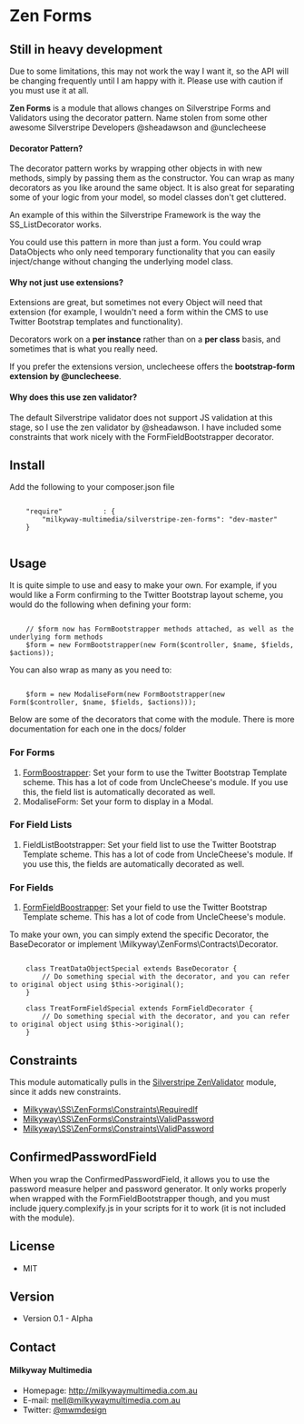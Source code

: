 Zen Forms
=========

## Still in heavy development
Due to some limitations, this may not work the way I want it, so the API will be changing frequently until I am happy with it. Please use with caution if you must use it at all.

**Zen Forms** is a module that allows changes on Silverstripe Forms and Validators using the decorator pattern. Name stolen from some other awesome Silverstripe Developers @sheadawson and @unclecheese

#### Decorator Pattern?
The decorator pattern works by wrapping other objects in with new methods, simply by passing them as the constructor. You can wrap as many decorators as you like around the same object. It is also great for separating some of your logic from your model, so model classes don't get cluttered.

An example of this within the Silverstripe Framework is the way the SS_ListDecorator works.

You could use this pattern in more than just a form. You could wrap DataObjects who only need temporary functionality that you can easily inject/change without changing the underlying model class.

#### Why not just use extensions?
Extensions are great, but sometimes not every Object will need that extension (for example, I wouldn't need a form within the CMS to use Twitter Bootstrap templates and functionality).

Decorators work on a **per instance** rather than on a **per class** basis, and sometimes that is what you really need.

If you prefer the extensions version, unclecheese offers the **bootstrap-form extension by @unclecheese**.

#### Why does this use zen validator?
The default Silverstripe validator does not support JS validation at this stage, so I use the zen validator by @sheadawson. I have included some constraints that work nicely with the FormFieldBootstrapper decorator.

## Install
Add the following to your composer.json file
```

    "require"          : {
		"milkyway-multimedia/silverstripe-zen-forms": "dev-master"
	}
	
```

## Usage
It is quite simple to use and easy to make your own. For example, if you would like a Form confirming to the Twitter Bootstrap layout scheme, you would do the following when defining your form:

```

    // $form now has FormBootstrapper methods attached, as well as the underlying form methods
    $form = new FormBootstrapper(new Form($controller, $name, $fields, $actions));

```

You can also wrap as many as you need to:

```

    $form = new ModaliseForm(new FormBootstrapper(new Form($controller, $name, $fields, $actions)));

```

Below are some of the decorators that come with the module. There is more documentation for each one in the docs/ folder

### For Forms
1. [FormBoostrapper](docs/en/FormBoostrapper.md): Set your form to use the Twitter Bootstrap Template scheme. This has a lot of code from UncleCheese's module. If you use this, the field list is automatically decorated as well.
2. ModaliseForm: Set your form to display in a Modal.

### For Field Lists
1. FieldListBootstrapper: Set your field list to use the Twitter Bootstrap Template scheme. This has a lot of code from UncleCheese's module. If you use this, the fields are automatically decorated as well.

### For Fields
1. [FormFieldBoostrapper](docs/en/FormFieldBoostrapper.md): Set your field to use the Twitter Bootstrap Template scheme. This has a lot of code from UncleCheese's module.

To make your own, you can simply extend the specific Decorator, the BaseDecorator or implement \Milkyway\ZenForms\Contracts\Decorator.

```

    class TreatDataObjectSpecial extends BaseDecorator {
        // Do something special with the decorator, and you can refer to original object using $this->original();
    }

    class TreatFormFieldSpecial extends FormFieldDecorator {
        // Do something special with the decorator, and you can refer to original object using $this->original();
    }

```

## Constraints
This module automatically pulls in the [Silverstripe ZenValidator](https://github.com/sheadawson/silverstripe-zenvalidator) module, since it adds new constraints.

* [Milkyway\SS\ZenForms\Constraints\RequiredIf](docs/en/constraints/RequiredIf.md)
* [Milkyway\SS\ZenForms\Constraints\ValidPassword](docs/en/constraints/ValidPassword.md)
* [Milkyway\SS\ZenForms\Constraints\ValidPassword](docs/en/constraints/ConfirmPassword.md)

## ConfirmedPasswordField
When you wrap the ConfirmedPasswordField, it allows you to use the password measure helper and password generator. It only works properly when wrapped with the FormFieldBootstrapper though, and you must include jquery.complexify.js in your scripts for it to work (it is not included with the module).

## License 
* MIT

## Version 
* Version 0.1 - Alpha

## Contact
#### Milkyway Multimedia
* Homepage: http://milkywaymultimedia.com.au
* E-mail: mell@milkywaymultimedia.com.au
* Twitter: [@mwmdesign](https://twitter.com/mwmdesign "mwmdesign on twitter")